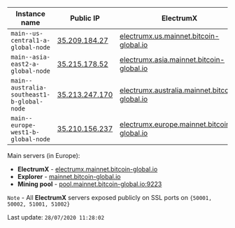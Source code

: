 Instance name | Public IP | ElectrumX | Explorer | Mining pool | Status
--- | --- | --- | --- | --- | ---
`main--us-central1-a-global-node` | [35.209.184.27](35.209.184.27) | [electrumx.us.mainnet.bitcoin-global.io](http://electrumx.us.mainnet.bitcoin-global.io) | [explorer.us.mainnet.bitcoin-global.io](https://explorer.us.mainnet.bitcoin-global.io) | [pool.us.mainnet.bitcoin-global.io:9223](http://pool.us.mainnet.bitcoin-global.io:9223) | RUNNING
`main--asia-east2-a-global-node` | [35.215.178.52](35.215.178.52) | [electrumx.asia.mainnet.bitcoin-global.io](http://electrumx.asia.mainnet.bitcoin-global.io) | [explorer.asia.mainnet.bitcoin-global.io](https://explorer.asia.mainnet.bitcoin-global.io) | [pool.asia.mainnet.bitcoin-global.io:9223](http://pool.asia.mainnet.bitcoin-global.io:9223) | RUNNING
`main--australia-southeast1-b-global-node` | [35.213.247.170](35.213.247.170) | [electrumx.australia.mainnet.bitcoin-global.io](http://electrumx.australia.mainnet.bitcoin-global.io) | [explorer.australia.mainnet.bitcoin-global.io](https://explorer.australia.mainnet.bitcoin-global.io) | [pool.australia.mainnet.bitcoin-global.io:9223](http://pool.australia.mainnet.bitcoin-global.io:9223) | RUNNING
`main--europe-west1-b-global-node` | [35.210.156.237](35.210.156.237) | [electrumx.europe.mainnet.bitcoin-global.io](http://electrumx.europe.mainnet.bitcoin-global.io) | [explorer.europe.mainnet.bitcoin-global.io](https://explorer.europe.mainnet.bitcoin-global.io) | [pool.europe.mainnet.bitcoin-global.io:9223](http://pool.europe.mainnet.bitcoin-global.io:9223) | RUNNING

Main servers (in Europe):

* **ElectrumX** - [electrumx.mainnet.bitcoin-global.io](http://electrumx.mainnet.bitcoin-global.io)
* **Explorer** - [mainnet.bitcoin-global.io](https://mainnet.bitcoin-global.io)
* **Mining pool** - [pool.mainnet.bitcoin-global.io:9223](http://pool.mainnet.bitcoin-global.io:9223)


`Note` - All **ElectrumX** servers exposed publicly on SSL ports on `{50001, 50002, 51001, 51002}`

Last update: `28/07/2020 11:28:02`
